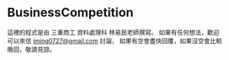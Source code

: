 # BusinessCompetition
這裡的程式是由 三重商工 資料處理科 林易民老師撰寫。
如果有任何想法，歡迎可以來信 iming0727@gmail.com 討論，
如果有空會盡快回覆，如果沒空會比較晚回，敬請見諒。
